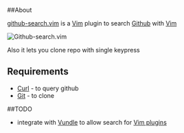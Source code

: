 ##About

[github-search.vim] is a [Vim] plugin to search [Github](http://github.com) with [Vim]

![Github-search.vim](https://lh3.googleusercontent.com/-GtFvhbkYQrg/TpDNt0e30pI/AAAAAAAAHT0/rGkpaxlCkD4/s875/gthub-search.vim.png)

Also it lets you clone repo with single keypress

## Requirements

- [Curl] - to query github
- [Git] - to clone

##TODO

- integrate with [Vundle] to allow search for [Vim plugins]

[github-search.vim]:http://github.com/gmarik/github-search.vim
[Vim]:http://www.vim.org
[Vundle]:http://github.com/gmarik/vundle
[Vim plugins]:https://github.com/search?type=Repositories&language=VimL&q=vim
[Git]:http://git-scm.com/
[Curl]:http://curl.haxx.se/
